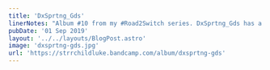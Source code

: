 ```yaml
---
title: 'DxSprtng_Gds'
linerNotes: "Album #10 from my #Road2Switch series. DxSprtng_Gds has a sporty theme, as you might have guessed."
pubDate: '01 Sep 2019'
layout: '../../layouts/BlogPost.astro'
image: 'dxsprtng-gds.jpg'
url: 'https://strrchildluke.bandcamp.com/album/dxsprtng-gds'
---
```



